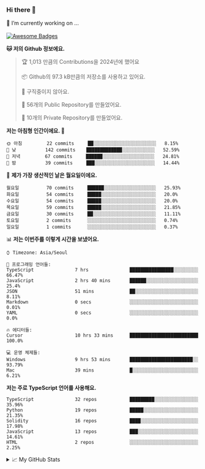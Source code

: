 ### Hi there 👋 
🔭 I’m currently working on ... </br></br>
[![Awesome Badges](https://img.shields.io/badge/Introduce-EN-green.svg)](https://github.com/tlatkdgus1/tlatkdgus1/blob/main/README.md.en)

<!--START_SECTION:waka-->
**🐱 저의 Github 정보에요.** 

> 🏆 1,013 만큼의 Contributions을 2024년에 했어요
 > 
> 📦 Github의 97.3 kB만큼의 저장소를 사용하고 있어요. 
 > 
> 🚫 구직중이지 않아요.
 > 
> 📜 56개의 Public Repository를 만들었어요. 
 > 
> 🔑 10개의 Private Repository를 만들었어요.  

**저는 아침형 인간이에요. 🐤** 

```text
🌞 아침         22 commits     ██░░░░░░░░░░░░░░░░░░░░░░░   8.15% 
🌆 낮　         142 commits    █████████████░░░░░░░░░░░░   52.59% 
🌃 저녁         67 commits     ██████░░░░░░░░░░░░░░░░░░░   24.81% 
🌙 밤　         39 commits     ███░░░░░░░░░░░░░░░░░░░░░░   14.44%

```
📅 **제가 가장 생산적인 날은 월요일이에요.** 

```text
월요일          70 commits     ██████░░░░░░░░░░░░░░░░░░░   25.93% 
화요일          54 commits     █████░░░░░░░░░░░░░░░░░░░░   20.0% 
수요일          54 commits     █████░░░░░░░░░░░░░░░░░░░░   20.0% 
목요일          59 commits     █████░░░░░░░░░░░░░░░░░░░░   21.85% 
금요일          30 commits     ██░░░░░░░░░░░░░░░░░░░░░░░   11.11% 
토요일          2 commits      ░░░░░░░░░░░░░░░░░░░░░░░░░   0.74% 
일요일          1 commits      ░░░░░░░░░░░░░░░░░░░░░░░░░   0.37%

```


📊 **저는 이번주를 이렇게 시간을 보냈어요.** 

```text
⌚︎ Timezone: Asia/Seoul

💬 프로그래밍 언어들: 
TypeScript               7 hrs               ████████████████░░░░░░░░░   66.47% 
JavaScript               2 hrs 40 mins       ██████░░░░░░░░░░░░░░░░░░░   25.4% 
JSON                     51 mins             ██░░░░░░░░░░░░░░░░░░░░░░░   8.11% 
Markdown                 0 secs              ░░░░░░░░░░░░░░░░░░░░░░░░░   0.01% 
YAML                     0 secs              ░░░░░░░░░░░░░░░░░░░░░░░░░   0.0%

🔥 에디터들: 
Cursor                   10 hrs 33 mins      █████████████████████████   100.0%

💻 운영 체제들: 
Windows                  9 hrs 53 mins       ███████████████████████░░   93.79% 
Mac                      39 mins             █░░░░░░░░░░░░░░░░░░░░░░░░   6.21%

```

**저는 주로 TypeScript 언어를 사용해요.** 

```text
TypeScript               32 repos            █████████░░░░░░░░░░░░░░░░   35.96% 
Python                   19 repos            █████░░░░░░░░░░░░░░░░░░░░   21.35% 
Solidity                 16 repos            ████░░░░░░░░░░░░░░░░░░░░░   17.98% 
JavaScript               13 repos            ███░░░░░░░░░░░░░░░░░░░░░░   14.61% 
HTML                     2 repos             ░░░░░░░░░░░░░░░░░░░░░░░░░   2.25%

```



<!--END_SECTION:waka-->

<details>
<summary>📈 My GitHub Stats</summary>
<p align="center"> <img src="https://github-readme-stats.vercel.app/api?username=tlatkdgus1&show_icons=true" alt="tlatkdgus1" />
</details>
